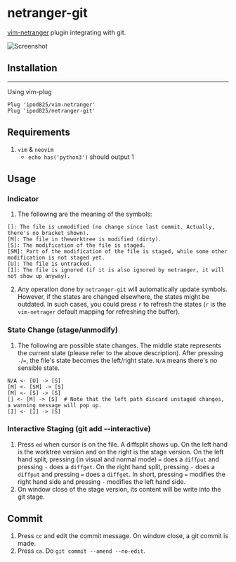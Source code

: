 netranger-git
=============
[vim-netranger](https://github.com/ipod825/vim-netranger) plugin integrating with git.

![Screenshot]()

## Installation
------------

Using vim-plug

```viml
Plug 'ipod825/vim-netranger'
Plug 'ipod825/netranger-git'
```

## Requirements

1. `vim` & `neovim`
    - `echo has('python3')` should output 1

## Usage

### Indicator
1. The following are the meaning of the symbols:
```
[]: The file is unmodified (no change since last commit. Actually, there's no bracket shown).
[M]: The file in theworktree is modified (dirty).
[S]: The modification of the file is staged.
[SM]: Part of the modification of the file is staged, while some other modification is not staged yet.
[U]: The file is untracked.
[I]: The file is ignored (if it is also ignored by netranger, it will not show up anyway).
```
2. Any operation done by `netranger-git` will automatically update symbols. However, if the states are changed elsewhere, the states might be outdated. In such cases, you could press `r` to refresh the states (`r` is the `vim-netrager` default mapping for refreshing the buffer).

### State Change (stage/unmodify)
1. The following are possible state changes. The middle state represents the current state (please refer to the above description). After pressing `-`/`=`, the file's state becomes the left/right state. `N/A` means there's no sensible state.
```
N/A <- [U] -> [S]
[M] <- [SM] -> [S]
[M] <- [S] -> [S]
[] <- [M] -> [S]  # Note that the left path discard unstaged changes, a warning message will pop up.
[I] <- [I] -> [S]
```

### Interactive Staging (git add --interactive)
1. Press `ed` when cursor is on the file. A diffsplit shows up. On the left hand is the worktree version and on the right is the stage version. On the left hand split, pressing (in visual and normal mode) `=` does a `diffput` and pressing `-` does a `diffget`. On the right hand split, pressing `-` does a `diffput` and pressing `=` does a `diffget`. In short, pressing `=` modifies the right hand side and pressing `-` modifies the left hand side.
2. On window close of the stage version, its content will be write into the git stage.

## Commit
1. Press `cc` and edit the commit message. On window close, a git commit is made.
2. Press `ca`. Do `git commit --amend --no-edit`.
